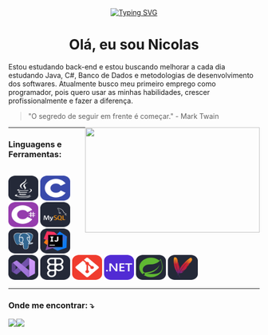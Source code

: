 
<div align="center">
  <a href="https://git.io/typing-svg">
    <img src="https://readme-typing-svg.demolab.com?font=Fira+Code&weight=500&size=22&pause=1000&color=FF00F6&center=true&vCenter=true&random=false&width=524&lines=%E2%8A%B9+Welcome+to+my+profile!+%CB%99%E1%B5%95%CB%99+%E2%8A%B9+" alt="Typing SVG">
  </a>
</div>

<h1 align="center">Olá, eu sou Nicolas </h1>

Estou estudando back-end e estou buscando melhorar a cada dia estudando Java, C#, Banco de Dados e metodologias de desenvolvimento dos softwares. Atualmente busco meu primeiro emprego como programador, pois quero usar as minhas habilidades, crescer profissionalmente e fazer a diferença.

>"O segredo de seguir em frente é começar." - Mark Twain

<img align="right" height="211" width="350" src="https://i.pinimg.com/originals/7a/e3/c7/7ae3c7ad104a968dc735871c0bf17608.gif">

***

<h3 align="left">Linguagens e Ferramentas: </h3>
<div align="left"><br>
  
  <img  height="50" width="60" src="https://github.com/tandpfun/skill-icons/blob/main/icons/Java-Dark.svg"/>
  <img  height="50" width="60" src="https://github.com/tandpfun/skill-icons/blob/main/icons/C.svg">
  <img  height="50" width="60" src="https://github.com/tandpfun/skill-icons/blob/main/icons/CS.svg">
  <img  height="50" width="60" src="https://github.com/tandpfun/skill-icons/blob/main/icons/MySQL-Dark.svg"/>
  <img  height="50" width="60" src="https://github.com/tandpfun/skill-icons/blob/main/icons/PostgreSQL-Dark.svg"/>
  <img  height="50" width="60" src="https://github.com/tandpfun/skill-icons/blob/main/icons/Idea-Dark.svg"/>
  <img  height="50" width="60" src="https://github.com/tandpfun/skill-icons/blob/main/icons/VisualStudio-Dark.svg"/>
  <img  height="50" width="60" src="https://github.com/tandpfun/skill-icons/blob/main/icons/Figma-Dark.svg"/>
  <img  height="50" width="60" src="https://github.com/tandpfun/skill-icons/blob/main/icons/Git.svg"/>
  <img  height="50" width="60" src="https://github.com/tandpfun/skill-icons/blob/main/icons/DotNet.svg"/>
  <img  height="50" width="60" src="https://github.com/tandpfun/skill-icons/blob/main/icons/Spring-Dark.svg"/>
  <img  height="50" width="60" src="https://github.com/tandpfun/skill-icons/blob/main/icons/Maven-Dark.svg"/>
</div>

***

  <h3><b> Onde me encontrar: ⤵️</h3>
   </p>
   <a  href = "mailto:kenzonicolas8@gmail.com"><img align="left" src="https://img.shields.io/badge/-Gmail-%23333?style=for-the-badge&logo=gmail&logoColor=white" target="_blank"></a>
  <a href="https://www.linkedin.com/in/nicolas-onishi-b893b6212/" target="_blank"><img align="left" src="https://img.shields.io/badge/-LinkedIn-%230077B5?style=for-the-badge&logo=linkedin&logoColor=white" target="_blank"></a> 
</div>

